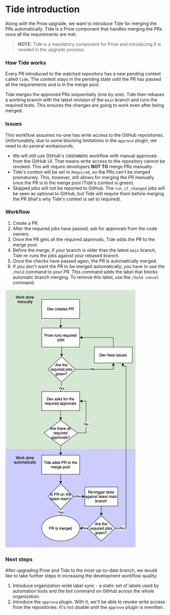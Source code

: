 # Tide introduction

Along with the Prow upgrade, we want to introduce Tide for merging the PRs automatically.
Tide is a Prow component that handles merging the PRs once all the requirements are met. 

> **NOTE:** Tide is a mandatory component for Prow and introducing it is needed in the upgrade process.

### How Tide works

Every PR introduced to the watched repository has a new pending context called `tide`. The context stays in the pending state until the PR has passed all the requirements and is in the merge pool.

Tide merges the approved PRs sequentially (one by one).
Tide then rebases a working branch with the latest revision of the `main` branch and runs the required tests. This ensures the changes are going to work even after being merged.

### Issues

This workflow assumes no-one has write access to the GitHub repositories. Unfortunately, due to some blocking limitations in the `approve` plugin, we need to do several workarounds.

- We will still use GitHub's `CODEOWNERS` workflow with manual approvals from the GitHub UI. That means write access to the repository cannot be revoked. This will require developers **NOT TO** merge PRs manually.
- Tide's context will be set to `Required`, so the PRs can't be merged prematurely. This, however, still allows for merging the PR manually once the PR is in the merge pool (Tide's context is green).
- Skipped jobs will not be reported to GitHub. The `run_if_changed` jobs will be seen as optional to GitHub, but Tide will require them before merging the PR (that's why Tide's context is set to required).

### Workflow

1. Create a PR.
2. After the required jobs have passed, ask for approvals from the code owners.
3. Once the PR gets all the required approvals, Tide adds the PR to the merge pool.
4. Before the merge, if your branch is older than the latest `main` branch, Tide re-runs the jobs against your rebased branch.
5. Once the checks have passed again, the PR is automatically merged.
6. If you don't want the PR to be merged automatically, you have to use the `/hold` command to your PR. This command adds the label that blocks automatic branch merging. To remove this label, use the `/hold cancel` command.

![Tide workflow](./assets/prow-tide-workflow.png)

### Next steps

After upgrading Prow and Tide to the most up-to-date branch, we would like to take further steps in increasing the development workflow quality:

1. Introduce organization-wide label sync - a static set of labels used by automation tools and the bot command on GitHub across the whole organization.
2. Introduce the `approve` plugin. With it, we'll be able to revoke write access from the repositories. It's not doable until the `approve` plugin is rewritten.
